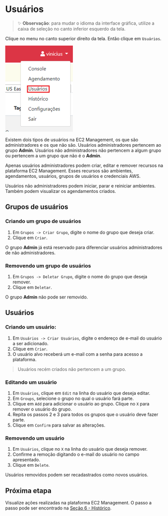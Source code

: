 # Usuários

> :sparkles: **Observação**: para mudar o idioma da interface gráfica, utilize a caixa de seleção no canto inferior esquerdo da tela.

Clique no menu no canto superior direito da tela. Então clique em `Usuários`.

![Menu de páginas](../images/users_menu.png)

Existem dois tipos de usuários na EC2 Management, os que são administradores e os que não são.
Usuários administradores pertencem ao grupo **Admin**.
Usuários não administradores não pertencem a algum grupo ou pertencem a um grupo que não é o **Admin**.

Apenas usuários administradores podem criar, editar e remover recursos na plataforma EC2 Management.
Esses recursos são ambientes, agendamentos, usuários, grupos de usuários e credenciais AWS.

Usuários não administradores podem iniciar, parar e reiniciar ambientes.
Também podem visualizar os agendamentos criados.

## Grupos de usuários

### Criando um grupo de usuários

1. Em `Grupos -> Criar Grupo`, digite o nome do grupo que deseja criar.
2. Clique em `Criar`.

O grupo **Admin** já está reservado para diferenciar usuários administradores de não administradores.

### Removendo um grupo de usuários

1. Em `Grupos -> Deletar Grupo`, digite o nome do grupo que deseja remover.
2. Clique em `Deletar`.

O grupo **Admin** não pode ser removido.

## Usuários

### Criando um usuário:

1. Em `Usuários -> Criar Usuários`, digite o endereço de e-mail do usuário a ser adicionado.
2. Clique em `Criar`.
3. O usuário alvo receberá um e-mail com a senha para acesso a plataforma.

> Usuários recém criados não pertencem a um grupo.

### Editando um usuário

1. Em `Usuários`, clique em `Edit` na linha do usuário que deseja editar.
2. Em `Groups`, selecione o grupo no qual o usuário fará parte.
3. Clique em `Add` para adicionar o usuário ao grupo. Clique no `X` para remover o usuário do grupo.
4. Repita os passos 2 e 3 para todos os grupos que o usuário deve fazer parte.
5. Clique em `Confirm` para salvar as alterações.

### Removendo um usuário

1. Em `Usuários`, clique no `X` na linha do usuário que deseja remover.
2. Confirme a remoção digitando o e-mail do usuário no campo apresentado.
3. Clique em `Delete`.

Usuários removidos podem ser recadastrados como novos usuários.

## Próxima etapa

Visualize ações realizadas na plataforma EC2 Management. O passo a passo pode ser encontrado na [Seção 6 - Histórico](../history/HISTORY.md).
